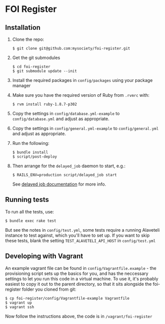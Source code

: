 # FOI Register
## Installation
1. Clone the repo:

    ```
    $ git clone git@github.com:mysociety/foi-register.git
    ```

2. Get the git submodules

    ```
    $ cd foi-register
    $ git submodule update --init
    ```
3. Install the required packages in `config/packages` using your package manager

4. Make sure you have the required version of Ruby from `.rvmrc` with:

    ```
    $ rvm install ruby-1.8.7-p302
    ```
5. Copy the settings in `config/database.yml-example` to `config/database.yml`
and adjust as appropriate.

6. Copy the settings in `config/general.yml-example` to `config/general.yml`
and adjust as appropriate.

7. Run the following:

    ```
    $ bundle install
    $ script/post-deploy
    ```
8. Then arrange for the `delayed_job` daemon to start, e.g.:

    ```
    $ RAILS_ENV=production script/delayed_job start
    ```

    See
    [delayed job documentation](https://github.com/collectiveidea/delayed_job#running-jobs)
    for more info.

## Running tests
To run all the tests, use:

```
$ bundle exec rake test
```

But see the notes in `config/test.yml`, some tests require a running Alaveteli
instance to test against, which you'll have to set up. If you want to skip
these tests, blank the setting `TEST_ALAVETELI_API_HOST` in `config/test.yml`

## Developing with Vagrant
An example vagrant file can be found in `config/Vagrantfile.example` - the
provisioning script sets up the basics for you, and has the neccessary settings
to let you run this code in a virtual machine. To use it, it's probably easiest
to copy it out to the parent directory, so that it sits alongside the
foi-register folder you cloned from git:

```
$ cp foi-register/config/Vagrantfile-example Vagrantfile
$ vagrant up
$ vagrant ssh
```

Now follow the instructions above, the code is in `/vagrant/foi-register`
